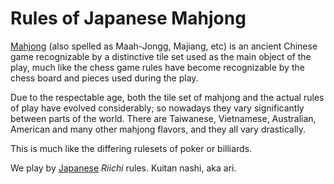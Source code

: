 # Rules of Japanese Mahjong #

[Mahjong][] (also spelled as Maah-Jongg, Majiang, etc) is an ancient Chinese game recognizable by a distinctive tile set used as the main object of the play, much like the chess game rules have become recognizable by the chess board and pieces used during the play.

Due to the respectable age, both the tile set of mahjong and the actual rules of play have evolved considerably; so nowadays they vary significantly between parts of the world. There are Taiwanese, Vietnamese, Australian, American and many other mahjong flavors, and they all vary drastically.

This is much like the differing rulesets of poker or billiards.

We play by [Japanese][Riichi] *Riichi* rules. Kuitan nashi, aka ari.


[Mahjong]: https://en.wikipedia.org/wiki/Mahjong
[Riichi]: https://en.wikipedia.org/wiki/Japanese_Mahjong
